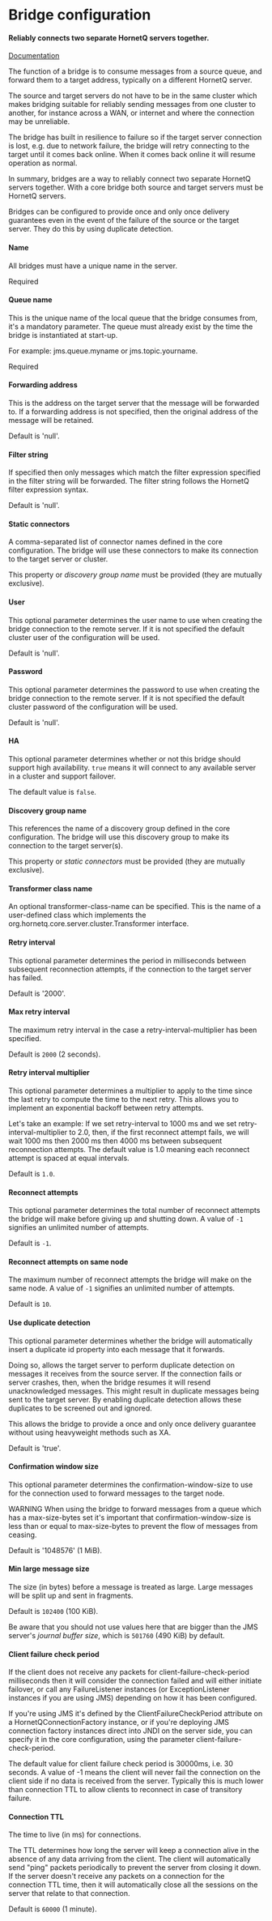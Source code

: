 # Bridge configuration
#### Reliably connects two separate HornetQ servers together.
<a href="http://docs.jboss.org/hornetq/2.2.14.Final/user-manual/en/html_single/index.html#core-bridges" target="_blank">Documentation</a>

The function of a bridge is to consume messages from a source queue, and forward them to a target address, typically on a different HornetQ server.

The source and target servers do not have to be in the same cluster which makes bridging suitable for reliably sending messages from one cluster to another, for instance across a WAN, or internet and where the connection may be unreliable.

The bridge has built in resilience to failure so if the target server connection is lost, e.g. due to network failure, the bridge will retry connecting to the target until it comes back online. When it comes back online it will resume operation as normal.

In summary, bridges are a way to reliably connect two separate HornetQ servers together. With a core bridge both source and target servers must be HornetQ servers.

Bridges can be configured to provide once and only once delivery guarantees even in the event of the failure of the source or the target server. They do this by using duplicate detection.

#### Name
All bridges must have a unique name in the server. 

Required

#### Queue name
This is the unique name of the local queue that the bridge consumes from, it's a mandatory parameter. The queue must already exist by the time the bridge is instantiated at start-up. 

For example: jms.queue.myname or jms.topic.yourname.

Required

#### Forwarding address
This is the address on the target server that the message will be forwarded to. If a forwarding address is not specified, then the original address of the message will be retained. 

Default is 'null'.

#### Filter string
If specified then only messages which match the filter expression specified in the filter string will be forwarded. The filter string follows the 
<a url="http://hornetq.sourceforge.net/docs/hornetq-2.1.2.Final/user-manual/en/html_single/index.html#filter-expressions" target="_blank">HornetQ filter expression syntax</a>. 

Default is 'null'.



#### Static connectors
A comma-separated list of connector names defined in the core configuration. The bridge will use these connectors to make its connection to the target server or cluster. 

This property or <i>discovery group name</i> must be provided (they are mutually exclusive).

#### User
This optional parameter determines the user name to use when creating the bridge connection to the remote server. If it is not specified the default cluster user of the configuration will be used. 

Default is 'null'.

#### Password
This optional parameter determines the password to use when creating the bridge connection to the remote server. If it is not specified the default cluster password of the configuration will be used. 

Default is 'null'.

#### HA
This optional parameter determines whether or not this bridge should support high availability. <code>true</code> means it will connect to any available server in a cluster and support failover. 

The default value is <code>false</code>.

#### Discovery group name
This references the name of a discovery group defined in the core configuration. The bridge will use this discovery group to make its connection to the target server(s). 

This property or <i>static connectors</i> must be provided (they are mutually exclusive).

#### Transformer class name
An optional transformer-class-name can be specified. This is the name of a user-defined class which implements the org.hornetq.core.server.cluster.Transformer interface. 

#### Retry interval
This optional parameter determines the period in milliseconds between subsequent reconnection attempts, if the connection to the target server has failed. 

Default is '2000'.

#### Max retry interval
The maximum retry interval in the case a retry-interval-multiplier has been specified.

Default is <code>2000</code> (2 seconds).

#### Retry interval multiplier
This optional parameter determines a multiplier to apply to the time since the last retry to compute the time to the next retry. This allows you to implement an exponential backoff between retry attempts. 

Let's take an example: If we set retry-interval to 1000 ms and we set retry-interval-multiplier to 2.0, then, if the first reconnect attempt fails, we will wait 1000 ms then 2000 ms then 4000 ms between subsequent reconnection attempts. The default value is 1.0 meaning each reconnect attempt is spaced at equal intervals. 

Default is <code>1.0</code>.

#### Reconnect attempts
This optional parameter determines the total number of reconnect attempts the bridge will make before giving up and shutting down. A value of <code>-1</code> signifies an unlimited number of attempts.

Default is <code>-1</code>.

#### Reconnect attempts on same node
The maximum number of reconnect attempts the bridge will make on the same node. A value of <code>-1</code> signifies an unlimited number of attempts.

Default is <code>10</code>.

#### Use duplicate detection
This optional parameter determines whether the bridge will automatically insert a duplicate id property into each message that it forwards. 

Doing so, allows the target server to perform duplicate detection on messages it receives from the source server. If the connection fails or server crashes, then, when the bridge resumes it will resend unacknowledged messages. This might result in duplicate messages being sent to the target server. By enabling duplicate detection allows these duplicates to be screened out and ignored. 

This allows the bridge to provide a once and only once delivery guarantee without using heavyweight methods such as XA. 

Default is 'true'.

#### Confirmation window size
This optional parameter determines the confirmation-window-size to use for the connection used to forward messages to the target node. 

WARNING
When using the bridge to forward messages from a queue which has a max-size-bytes set it's important that confirmation-window-size is less than or equal to max-size-bytes to prevent the flow of messages from ceasing. 

Default is '1048576' (1 MiB).

#### Min large message size
The size (in bytes) before a message is treated as large. Large messages will be split up and sent in fragments.

Default is <code>102400</code> (100 KiB).

Be aware that you should not use values here that are bigger than the JMS server's <i>journal buffer size</i>, which is <code>501760</code> (490 KiB) by default.

#### Client failure check period
If the client does not receive any packets for client-failure-check-period milliseconds then it will consider the connection failed and will either initiate failover, or call any FailureListener instances (or ExceptionListener instances if you are using JMS) depending on how it has been configured. 

If you're using JMS it's defined by the ClientFailureCheckPeriod attribute on a HornetQConnectionFactory instance, or if you're deploying JMS connection factory instances direct into JNDI on the server side, you can specify it in the core configuration, using the parameter client-failure-check-period. 

The default value for client failure check period is 30000ms, i.e. 30 seconds. A value of -1 means the client will never fail the connection on the client side if no data is received from the server. Typically this is much lower than connection TTL to allow clients to reconnect in case of transitory failure.

#### Connection TTL
The time to live (in ms) for connections.

The TTL determines how long the server will keep a connection alive in the absence of any data arriving from the client. The client will automatically send "ping" packets periodically to prevent the server from closing it down. If the server doesn't receive any packets on a connection for the connection TTL time, then it will automatically close all the sessions on the server that relate to that connection.

Default is <code>60000</code> (1 minute).

